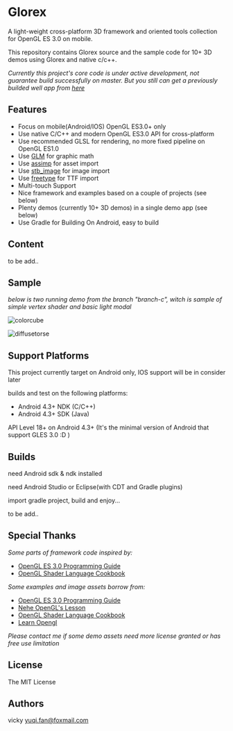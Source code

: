 Glorex
===================================================

A light-weight cross-platform 3D framework and oriented tools collection for OpenGL ES 3.0 on mobile.

This repository contains Glorex source and the sample code for 10+ 3D demos using Glorex and native c/c++.

*Currently this project's core code is under active development, not guarantee build successfully on master. But you still can get a previously builded well app from [here](http://www.github.com)*

## Features ##
* Focus on mobile(Android/IOS) OpenGL ES3.0+ only
* Use native C/C++ and modern OpenGL ES3.0 API for cross-platform
* Use recommended GLSL for rendering, no more fixed pipeline on OpenGL ES1.0
* Use [GLM](http://glm.g-truc.net/0.9.6/index.html) for graphic math
* Use [assimp](https://github.com/assimp/assimp) for asset import
* Use [stb_image](https://github.com/nothings/stb) for image import
* Use [freetype](http://www.freetype.org/) for TTF import
* Multi-touch Support
* Nice framework and examples based on a couple of projects (see below)
* Plenty demos (currently 10+ 3D demos) in a single demo app (see below)
* Use Gradle for Building On Android, easy to build

## Content ##
to be add..

## Sample ##

*below is two running demo from the branch "branch-c", witch is sample of simple vertex shader and basic light modal*

 ![colorcube](https://raw.githubusercontent.com/qige023/OpenGL-ES3-Programming-On-Android/master/docs/colorcube.gif)
 
 ![diffusetorse](https://raw.githubusercontent.com/qige023/OpenGL-ES3-Programming-On-Android/master/docs/diffusetorse.gif)

## Support Platforms ##
This project currently target on Android only, IOS support will be in consider later

builds and test on the following platforms:

* Android 4.3+ NDK (C/C++)
* Android 4.3+ SDK (Java)

API Level 18+ on Android 4.3+ (It's the minimal version of Android that support GLES 3.0 :D )

## Builds ##
need Android sdk & ndk installed

need Android Studio or Eclipse(with CDT and Gradle plugins) 

import gradle project, build and enjoy...

to be add..

## Special Thanks ##
*Some parts of framework code inspired by:*

* [OpenGL ES 3.0 Programming Guide](http://www.opengles-book.com)
* [OpenGL Shader Language Cookbook](https://github.com/daw42/glslcookbook)

*Some examples and image assets borrow from:*

* [OpenGL ES 3.0 Programming Guide](http://www.opengles-book.com)
* [Nehe OpenGL's Lesson](http://nehe.gamedev.net/)
* [OpenGL Shader Language Cookbook](https://github.com/daw42/glslcookbook)
* [Learn Opengl](http://www.learnopengl.com/)

*Please contact me if some demo assets need more license granted or has free use limitation*

## License ##
The MIT License

## Authors ##
vicky yuqi.fan@foxmail.com

